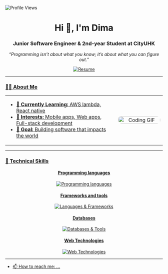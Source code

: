 <p align="left"> 
  <img src="https://komarev.com/ghpvc/?username=l9kk&label=Profile%20views&color=0e75b6&style=flat" alt="Profile Views" />
</p>

<h1 align="center">Hi 👋, I'm Dima</h1>
<h3 align="center">Junior Software Engineer & 2nd-year Student at CityUHK</h3>
<p align="center">
  <em>“Programming isn’t about what you know; it’s about what you can figure out.”</em>
</p>

<div align="center">
 
  </a> <a href="Saken_Dinmukhammed_.pdf">
    <img src="https://img.shields.io/badge/Resume-PDF-red?logo=adobe-acrobat-reader" alt="Resume"/>
</div>
<hr/>

### 👨‍💻 About Me
<table>
  <tr>
    <td width="70%">
      <ul>
        <li>🌱 <strong>Currently Learning:</strong> AWS lambda, React native</li>
        <li>💼 <strong>Interests:</strong> Mobile apps, Web apps, Full-stack development</li>
        <li>🎯 <strong>Goal:</strong> Building software that impacts the world</li>
      </ul>
    </td>
    <td width="30%" align="center">
      <img width="100%" src="https://infowithart.com/wp-content/uploads/2019/01/Cover-image.gif" alt="Coding GIF" style="border-radius:10px;"/>
    </td>
  </tr>
</table>

---

### 💎 Technical Skills
<div align="center">
  <h4>Programming languages</h4>
  <img src="https://skillicons.dev/icons?i=python,javascript,c++,react, react native,typescript,sql" alt="Programming languages" />

  <h4>Frameworks and tools</h4>
  <img src="https://skillicons.dev/icons?i=bash,expo,java,SQL" alt="Languages & Frameworks" />

  <h4>Databases</h4>
  <img src="https://skillicons.dev/icons?i=postgres,mongodb,redis" alt="Databases & Tools" />
  
  <h4>Web Technologies</h4>
  <img src="https://skillicons.dev/icons?i=html,css,js" alt="Web Technologies" />
</div>



---



- 📫 How to reach me: ...

